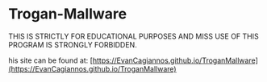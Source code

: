 # Trogan-Mallware
THIS IS STRICTLY FOR EDUCATIONAL PURPOSES AND MISS USE OF THIS PROGRAM IS STRONGLY FORBIDDEN.

his site can be found at: [https://EvanCagiannos.github.io/TroganMallware](https://EvanCagiannos.github.io/TroganMallware)
 
